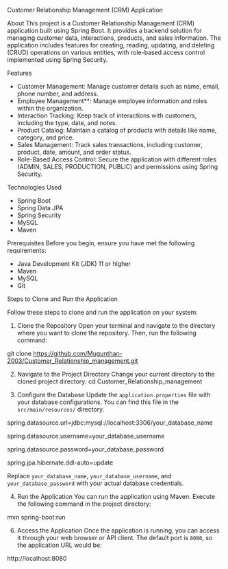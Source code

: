 Customer Relationship Management (CRM) Application

About
This project is a Customer Relationship Management (CRM) application built using Spring Boot. It provides a backend solution for managing customer data, interactions, products, and sales information. 
The application includes features for creating, reading, updating, and deleting (CRUD) operations on various entities, with role-based access control implemented using Spring Security.

Features
-   Customer Management: Manage customer details such as name, email, phone number, and address.
-   Employee Management**: Manage employee information and roles within the organization.
-   Interaction Tracking: Keep track of interactions with customers, including the type, date, and notes.
-   Product Catalog: Maintain a catalog of products with details like name, category, and price.
-   Sales Management: Track sales transactions, including customer, product, date, amount, and order status.
-   Role-Based Access Control: Secure the application with different roles (ADMIN, SALES, PRODUCTION, PUBLIC) and permissions using Spring Security.

Technologies Used
-   Spring Boot
-   Spring Data JPA
-   Spring Security
-   MySQL 
-   Maven

Prerequisites
Before you begin, ensure you have met the following requirements:
-   Java Development Kit (JDK) 11 or higher
-   Maven
-   MySQL 
-   Git

Steps to Clone and Run the Application

Follow these steps to clone and run the application on your system:
1. Clone the Repository
Open your terminal and navigate to the directory where you want to clone the repository. Then, run the following command:

git clone https://github.com/Mugunthan-2003/Customer_Relationship_management.git

2. Navigate to the Project Directory
Change your current directory to the cloned project directory:
cd Customer_Relationship_management

3. Configure the Database
Update the `application.properties` file with your database configurations. You can find this file in the `src/main/resources/` directory.

spring.datasource.url=jdbc:mysql://localhost:3306/your_database_name

spring.datasource.username=your_database_username

spring.datasource.password=your_database_password

spring.jpa.hibernate.ddl-auto=update


Replace `your_database_name`, `your_database_username`, and `your_database_password` with your actual database credentials.

4. Run the Application
You can run the application using Maven. Execute the following command in the project directory:

mvn spring-boot:run

6. Access the Application
Once the application is running, you can access it through your web browser or API client. The default port is `8080`, so the application URL would be:

http://localhost:8080
